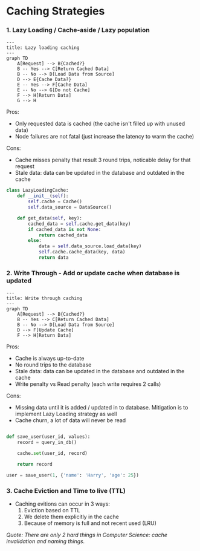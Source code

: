 # Caching Strategies

### 1. Lazy Loading / Cache-aside / Lazy population


```mermaid
---
title: Lazy loading caching
---
graph TD
    A[Request] --> B{Cached?}
    B -- Yes --> C[Return Cached Data]
    B -- No --> D[Load Data from Source]
    D --> E{Cache Data?}
    E -- Yes --> F[Cache Data]
    E -- No --> G[Do not Cache]
    F --> H[Return Data]
    G --> H
```

Pros:
- Only requested data is cached (the cache isn't filled up with unused data)
- Node failures are not fatal (just increase the latency to warm the cache)

Cons:
- Cache misses penalty that result 3 round trips, noticable delay for that request
- Stale data: data can be updated in the database and outdated in the cache


```python
class LazyLoadingCache:
    def __init__(self):
        self.cache = Cache()
        self.data_source = DataSource()

    def get_data(self, key):
        cached_data = self.cache.get_data(key)
        if cached_data is not None:
            return cached_data
        else:
            data = self.data_source.load_data(key)
            self.cache.cache_data(key, data)
            return data
```

### 2. Write Through - Add or update cache when database is updated

```mermaid
---
title: Write through caching
---
graph TD
    A[Request] --> B{Cached?}
    B -- Yes --> C[Return Cached Data]
    B -- No --> D[Load Data from Source]
    D --> F[Update Cache]
    F --> H[Return Data]
```

Pros:
- Cache is always up-to-date
- No round trips to the database
- Stale data: data can be updated in the database and outdated in the cache
- Write penalty vs Read penalty (each write requires 2 calls)

Cons:
- Missing data until it is added / updated in to database. Mitigation is to implement Lazy Loading strategy as well
- Cache churn, a lot of data will never be read


```python

def save_user(user_id, values):
    record = query_in_db()

    cache.set(user_id, record)

    return record

user = save_user(1, {'name': 'Harry', 'age': 25})
```

### 3. Cache Eviction and Time to live (TTL)

- Caching evitions can occur in 3 ways:
  1. Eviction based on TTL
  2. We delete them explicitly in the cache
  3. Because of memory is full and not recent used (LRU)

*Quote: There are only 2 hard things in Computer Science: cache invalidation and naming things.* 
